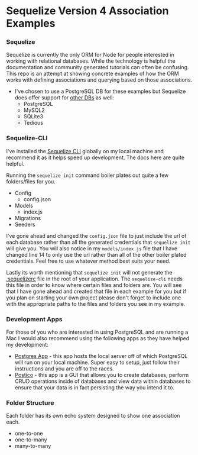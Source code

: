 # Sequelize Version 4 Association Examples

### Sequelize
Sequelize is currently the only ORM for Node for people interested in working with relational databases. While the technology is helpful the documentation and community generated tutorials can often be confusing. This repo is an attempt at showing concrete examples of how the ORM works with defining associations and querying based on those associations.

- I've chosen to use a PostgreSQL DB for these examples but Sequelize does offer support for [other DBs](http://docs.sequelizejs.com/manual/installation/getting-started.html) as well:
  - PostgreSQL
  - MySQL2
  - SQLite3
  - Tedious

### Sequelize-CLI
I've installed the [Sequelize CLI](https://github.com/sequelize/cli) globally on my local machine and recommend it as it helps speed up development. The docs here are quite helpful.

Running the `sequelize init` command boiler plates out quite a few folders/files for you.
  - Config
    - config.json
  - Models
    - index.js
  - Migrations
  - Seeders

I've gone ahead and changed the `config.json` file to just include the url of each database rather than all the generated credentials that `sequelize init` will give you.  You will also notice in my `models/index.js` file that I have changed line 14 to only use the url rather than all of the other boiler plated credentials. Feel free to use whatever method best suits your need.

Lastly its worth mentioning that `sequelize init` will not generate the [.sequelizerc](http://docs.sequelizejs.com/manual/tutorial/migrations.html#the-sequelizerc-file) file in the root of your application. The `sequelize-cli` needs this file in order to know where certain files and folders are. You will see that I have gone ahead and created that file in each example for you but if you plan on starting your own project please don't forget to include one with the appropriate paths to the files and folders you see in my example.

### Development Apps
For those of you who are interested in using PostgreSQL and are running a Mac I would also recommend using the following apps as they have helped my development:
  - [Postgres App](https://postgresapp.com/) - this app hosts the local server off of which PostgreSQL will run on your local machine.  Super easy to setup, just follow their instructions and you are off to the races.
  - [Postico](https://eggerapps.at/postico/) - this app is a GUI that allows you to create databases, perform CRUD operations inside of databases and view data within databases to ensure that your data is in fact persisting the way you intend it to.

### Folder Structure
Each folder has its own echo system designed to show one association each.
  - one-to-one
  - one-to-many
  - many-to-many
